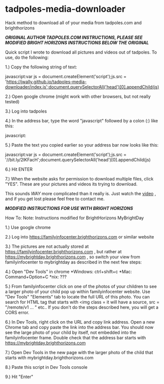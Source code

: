 # tadpoles-media-downloader
Hack method to download all of your media from tadpoles.com and brighthorizons

***ORIGINAL AUTHOR TADPOLES.COM INSTRUCTIONS, PLEASE SEE MODIFIED BRIGHT HORIZONS INSTRUCTIONS BELOW THE ORIGINAL***

Quick script I wrote to download all pictures and videos out of tadpoles. To use, do the following:

1.) Copy the following string of text:

javascript:var js = document.createElement('script');js.src = 'https://jwally.github.io/tadpoles-media-downloader/index.js';document.querySelectorAll('head')[0].appendChild(js)

2.) Open google chrome (might work with other browsers, but not really tested)

3.) Log into tadpoles

4.) In the address bar, type the word "javascript" followed by a colon (:) like this:

javascript:

5.) Paste the text you copied earlier so your address bar now looks like this:

javascript:var js = document.createElement('script');js.src = '//bit.ly/2lKFacH';document.querySelectorAll('head')[0].appendChild(js)

6.) Hit ENTER

7.) When the website asks for permission to download multiple files, click "YES". These are your pictures and videos its trying to download.

This sounds *WAY* more complicated than it really is.
Just watch the [video](https://www.youtube.com/watch?v=c54Zx0Dx_A4)
, and if you get lost please feel free to contact me.

***MODIFIED INSTRUCTIONS FOR USE WITH BRIGHT HORIZONS***

How To: 
Note: Instructions modified for BrightHorizons MyBrightDay
 
1.) Use google chrome

2.) Log into https://familyinfocenter.brighthorizons.com or similar website

3.) The pictures are not actually stored at https://familyinfocenter.brighthorizons.com , but rather
at https://mybrightday.brighthorizons.com , so switch your view from familyinfocenter to mybrightday
as described in the next few steps: 

4.) Open "Dev Tools" in chrome
*Windows: ctrl+shift+c
*Mac: Command+Option+C
*nix: ???

5.) From familyinfocenter click on one of the photos of your children to see a larger photo of your child pop up within familyinfocenter website.
    Use "Dev Tools" "Elements" tab to locate the full URL of this photo. You can search for HTML tag that starts with <img class = 
    it will have a source, src = "/remote/v1 ... " etc..
    If you don't do the steps described here, you will get a CORS error.

6.) In Dev Tools, right click on the URL and copy link address. Open a new Chrome tab and copy paste the link into the address bar. 
    You should now see the large photo of your child by itself, not embedded into the familyinfocenter frame. 
    Double check that the address bar starts with https://mybrightday.brighthorizons.com

7.) Open Dev Tools in the new page with the larger photo of the child that starts with mybrightday.brighthorizons.com

8.) Paste this script in Dev Tools console

9.) Hit "Enter"

